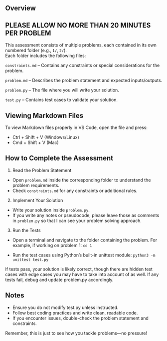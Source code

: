 ## Overview
## **PLEASE ALLOW NO MORE THAN 20 MINUTES PER PROBLEM**

This assessment consists of multiple problems, each contained in its own numbered folder (e.g., `1/`, `2/`).  
Each folder includes the following files:

`constraints.md` – Contains any constraints or special considerations for the problem.

`problem.md` – Describes the problem statement and expected inputs/outputs.

`problem.py` – The file where you will write your solution.

`test.py` – Contains test cases to validate your solution.

## Viewing Markdown Files

To view Markdown files properly in VS Code, open the file and press:
- Ctrl + Shift + V (Windows/Linux)
- Cmd + Shift + V (Mac)

## How to Complete the Assessment

1. Read the Problem Statement

- Open `problem.md` inside the corresponding folder to understand the problem requirements.
- Check `constraints.md` for any constraints or additional rules.

2. Implement Your Solution

- Write your solution inside `problem.py`.
- If you write any notes or pseudocode, please leave those as comments in `problem.py` so that I can see your problem solving approach.

3. Run the Tests

- Open a terminal and navigate to the folder containing the problem. For example, if working on problem 1: `cd 1`

- Run the test cases using Python’s built-in unittest module: `python3 -m unittest test.py`

If tests pass, your solution is likely correct, though there are hidden test cases with edge cases you may have to take into account of as well. If any tests fail, debug and update problem.py accordingly.

## Notes
- Ensure you do not modify test.py unless instructed.
- Follow best coding practices and write clean, readable code.
- If you encounter issues, double-check the problem statement and constraints.

Remember, this is just to see how you tackle problems—no pressure!